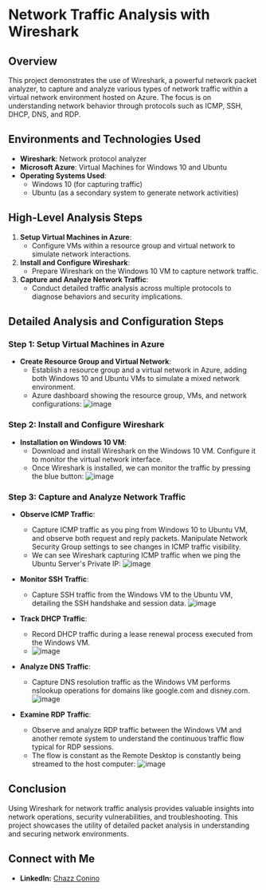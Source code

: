# Network Traffic Analysis with Wireshark

## Overview
This project demonstrates the use of Wireshark, a powerful network packet analyzer, to capture and analyze various types of network traffic within a virtual network environment hosted on Azure. The focus is on understanding network behavior through protocols such as ICMP, SSH, DHCP, DNS, and RDP.

## Environments and Technologies Used
- **Wireshark**: Network protocol analyzer
- **Microsoft Azure**: Virtual Machines for Windows 10 and Ubuntu
- **Operating Systems Used**:
  - Windows 10 (for capturing traffic)
  - Ubuntu (as a secondary system to generate network activities)

## High-Level Analysis Steps
1. **Setup Virtual Machines in Azure**:
   - Configure VMs within a resource group and virtual network to simulate network interactions.
2. **Install and Configure Wireshark**:
   - Prepare Wireshark on the Windows 10 VM to capture network traffic.
3. **Capture and Analyze Network Traffic**:
   - Conduct detailed traffic analysis across multiple protocols to diagnose behaviors and security implications.

## Detailed Analysis and Configuration Steps

### Step 1: Setup Virtual Machines in Azure
- **Create Resource Group and Virtual Network**:
  - Establish a resource group and a virtual network in Azure, adding both Windows 10 and Ubuntu VMs to simulate a mixed network environment.
  - Azure dashboard showing the resource group, VMs, and network configurations:
    ![image](https://github.com/00chazz/wireshark-analysis/assets/63687898/ce75a80b-3b1f-4f2b-8e75-18d7e1a4b252)


### Step 2: Install and Configure Wireshark
- **Installation on Windows 10 VM**:
  - Download and install Wireshark on the Windows 10 VM. Configure it to monitor the virtual network interface.
  - Once Wireshark is installed, we can monitor the traffic by pressing the blue button:
    ![image](https://github.com/00chazz/wireshark-analysis/assets/63687898/139ce3e8-cebd-4e07-8d94-762f373720f7)


### Step 3: Capture and Analyze Network Traffic
- **Observe ICMP Traffic**:
  - Capture ICMP traffic as you ping from Windows 10 to Ubuntu VM, and observe both request and reply packets. Manipulate Network Security Group settings to see changes in ICMP traffic visibility.
  - We can see Wireshark capturing ICMP traffic when we ping the Ubuntu Server's Private IP:
  ![image](https://github.com/00chazz/wireshark-analysis/assets/63687898/c269f931-3742-46ea-8e8f-52b98ea1e965)

- **Monitor SSH Traffic**:
  - Capture SSH traffic from the Windows VM to the Ubuntu VM, detailing the SSH handshake and session data.
    ![image](https://github.com/00chazz/wireshark-analysis/assets/63687898/913526fc-f5b3-4721-bcd0-f96b75eea927)


- **Track DHCP Traffic**:
  - Record DHCP traffic during a lease renewal process executed from the Windows VM.
  - ![image](https://github.com/00chazz/wireshark-analysis/assets/63687898/9f441525-3182-4d4f-a74d-2af8a747596e)


- **Analyze DNS Traffic**:
  - Capture DNS resolution traffic as the Windows VM performs nslookup operations for domains like google.com and disney.com.
    ![image](https://github.com/00chazz/wireshark-analysis/assets/63687898/1c9f35a5-20ab-4968-8634-9e49b98054e5)


- **Examine RDP Traffic**:
  - Observe and analyze RDP traffic between the Windows VM and another remote system to understand the continuous traffic flow typical for RDP sessions.
  - The flow is constant as the Remote Desktop is constantly being streamed to the host computer:
    ![image](https://github.com/00chazz/wireshark-analysis/assets/63687898/ad664b47-9975-44ae-b78a-853542a5e684)


## Conclusion
Using Wireshark for network traffic analysis provides valuable insights into network operations, security vulnerabilities, and troubleshooting. This project showcases the utility of detailed packet analysis in understanding and securing network environments.

## Connect with Me
- **LinkedIn:** [Chazz Conino](https://www.linkedin.com/in/chazz-c-382a75122/)
